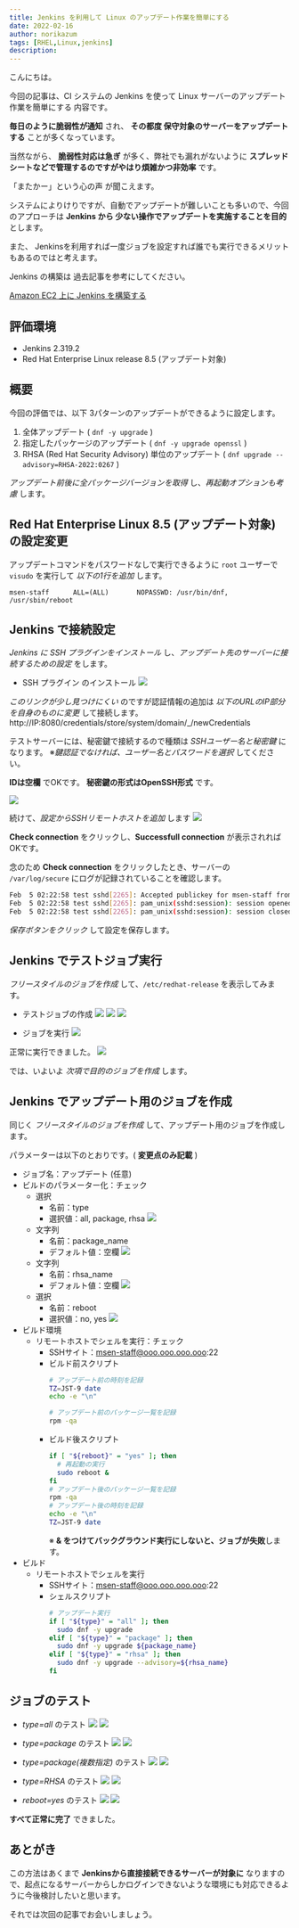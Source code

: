 ```yaml
---
title: Jenkins を利用して Linux のアップデート作業を簡単にする
date: 2022-02-16
author: norikazum
tags: [RHEL,Linux,jenkins]
description: 
---
```


こんにちは。

今回の記事は、CI システムの Jenkins を使って Linux サーバーのアップデート作業を簡単にする 内容です。

**毎日のように脆弱性が通知** され、 **その都度 保守対象のサーバーをアップデートする** ことが多くなっています。

当然ながら、 **脆弱性対応は急ぎ** が多く、弊社でも漏れがないように **スプレッドシートなどで管理するのですがやはり煩雑かつ非効率** です。

「またかー」という心の声 が聞こえます。

システムによりけりですが、自動でアップデートが難しいことも多いので、今回のアプローチは **Jenkins から 少ない操作でアップデートを実施することを目的** とします。

また、 Jenkinsを利用すれば一度ジョブを設定すれば誰でも実行できるメリットもあるのではと考えます。

Jenkins の構築は 過去記事を参考にしてください。

[Amazon EC2 上に Jenkins を構築する](https://mseeeen.msen.jp/build-jenkins-on-aws/)

## 評価環境
- Jenkins 2.319.2
- Red Hat Enterprise Linux release 8.5 (アップデート対象)

## 概要
今回の評価では、以下 3パターンのアップデートができるように設定します。
1. 全体アップデート ( `dnf -y upgrade` )
1. 指定したパッケージのアップデート ( `dnf -y upgrade openssl` )
1. RHSA (Red Hat Security Advisory) 単位のアップデート ( `dnf upgrade --advisory=RHSA-2022:0267` )

*アップデート前後に全パッケージバージョンを取得* し、*再起動オプションも考慮* します。

## Red Hat Enterprise Linux 8.5 (アップデート対象) の設定変更
アップデートコマンドをパスワードなしで実行できるように `root` ユーザーで `visudo` を実行して *以下の1行を追加* します。

`msen-staff      ALL=(ALL)       NOPASSWD: /usr/bin/dnf, /usr/sbin/reboot`

## Jenkins で接続設定
*Jenkins に SSH プラグインをインストール* し、*アップデート先のサーバーに接続するための設定* をします。

- SSH プラグイン のインストール
    ![](images/2022-02-05_15h55_51.jpg)

*このリンクが少し見つけにくい* のですが認証情報の追加は *以下のURLのIP部分を自身のものに変更* して接続します。
http://IP:8080/credentials/store/system/domain/_/newCredentials

テストサーバーには、秘密鍵で接続するので種類は *SSHユーザー名と秘密鍵* になります。
※*鍵認証でなければ、ユーザー名とパスワードを選択* してください。

**IDは空欄** でOKです。
**秘密鍵の形式はOpenSSH形式** です。

![](images/2022-02-05_16h04_30.jpg)

続けて、*設定からSSHリモートホストを追加* します
![](images/2022-02-05_16h14_10.jpg)

**Check connection** をクリックし、**Successfull connection** が表示されればOKです。

念のため **Check connection** をクリックしたとき、サーバーの `/var/log/secure` にログが記録されていることを確認します。

```bash
Feb  5 02:22:58 test sshd[2265]: Accepted publickey for msen-staff from 192.168.10.254 port 43144 ssh2: RSA SHA256:d9cJIMZRXt5xUnnVyX1vZDLIN+hlyOId5411VB8Z3ss
Feb  5 02:22:58 test sshd[2265]: pam_unix(sshd:session): session opened for user msen-staff by (uid=0)
Feb  5 02:22:58 test sshd[2265]: pam_unix(sshd:session): session closed for user msen-staff
```

*保存ボタンをクリック* して設定を保存します。

## Jenkins でテストジョブ実行

*フリースタイルのジョブを作成* して、`/etc/redhat-release` を表示してみます。
- テストジョブの作成
    ![](images/2022-02-05_16h25_16.jpg)
    ![](images/2022-02-05_16h27_38.jpg)
    ![](images/2022-02-05_16h28_56.jpg)

- ジョブを実行
    ![](images/2022-02-05_16h29_25.jpg)

正常に実行できました。
![](images/2022-02-05_16h30_44.jpg)


では、いよいよ *次項で目的のジョブを作成* します。

## Jenkins でアップデート用のジョブを作成

同じく *フリースタイルのジョブを作成* して、アップデート用のジョブを作成します。

パラメーターは以下のとおりです。( **変更点のみ記載** )

- ジョブ名：アップデート (任意)
- ビルドのパラメーター化：チェック
    - 選択
        - 名前：type
        - 選択値：all, package, rhsa
        ![](images/2022-02-05_21h33_38.jpg)
    - 文字列
        - 名前：package_name
        - デフォルト値：空欄
        ![](images/2022-02-05_21h58_04.jpg)
    - 文字列
        - 名前：rhsa_name
        - デフォルト値：空欄
        ![](images/2022-02-05_21h34_35.jpg)
    - 選択
        - 名前：reboot
        - 選択値：no, yes
        ![](images/2022-02-05_21h34_56.jpg)
- ビルド環境
    - リモートホストでシェルを実行：チェック
        - SSHサイト：msen-staff@ooo.ooo.ooo.ooo:22
        - ビルド前スクリプト
            ```bash
            # アップデート前の時刻を記録
            TZ=JST-9 date
            echo -e "\n"

            # アップデート前のパッケージ一覧を記録
            rpm -qa
            ```
        - ビルド後スクリプト
            ```bash
            if [ "${reboot}" = "yes" ]; then
              # 再起動の実行
              sudo reboot &
            fi
            # アップデート後のパッケージ一覧を記録
            rpm -qa
            # アップデート後の時刻を記録
            echo -e "\n"
            TZ=JST-9 date
            ```
            ※ **& をつけてバックグラウンド実行にしないと、ジョブが失敗**します。
- ビルド
    - リモートホストでシェルを実行
        - SSHサイト：msen-staff@ooo.ooo.ooo.ooo:22
        - シェルスクリプト
            ```bash
            # アップデート実行
            if [ "${type}" = "all" ]; then
              sudo dnf -y upgrade
            elif [ "${type}" = "package" ]; then
              sudo dnf -y upgrade ${package_name}
            elif [ "${type}" = "rhsa" ]; then
              sudo dnf -y upgrade --advisory=${rhsa_name}
            fi
            ```
    
## ジョブのテスト
- *type=all* のテスト
    ![](images/2022-02-05_21h59_27.jpg)
    ![](images/2022-02-05_17h43_20.jpg)

- *type=package* のテスト
    ![](images/2022-02-05_22h01_27.jpg)
    ![](images/2022-02-05_18h02_38.jpg)

- *type=package(複数指定)* のテスト
    ![](images/2022-02-05_22h03_14.jpg)
    ![](images/2022-02-05_21h56_36.jpg)

- *type=RHSA* のテスト
    ![](images/2022-02-05_22h02_19.jpg)
    ![](images/2022-02-05_21h30_46.jpg)

- *reboot=yes* のテスト
    ![](images/2022-02-05_21h36_12.jpg)
    ![](images/2022-02-05_22h31_26.jpg)

**すべて正常に完了** できました。

## あとがき
この方法はあくまで **Jenkinsから直接接続できるサーバーが対象に** なりますので、起点になるサーバーからしかログインできないような環境にも対応できるように今後検討したいと思います。

それでは次回の記事でお会いしましょう。
